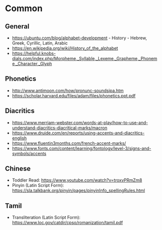 # Common

## General

- https://ubuntu.com/blog/alphabet-development - History - Hebrew, Greek, Cyrillic, Latin, Arabic
- https://en.wikipedia.org/wiki/History_of_the_alphabet
- https://helpful.knobs-dials.com/index.php/Morpheme,_Syllable,_Lexeme,_Grapheme,_Phoneme,_Character,_Glyph

## Phonetics

- http://www.antimoon.com/how/pronunc-soundsipa.htm
- https://scholar.harvard.edu/files/adam/files/phonetics.ppt.pdf

## Diacritics

- https://www.merriam-webster.com/words-at-play/how-to-use-and-understand-diacritics-diacritical-marks/macron
- https://www.druide.com/en/reports/using-accents-and-diacritics-english
- https://www.fluentin3months.com/french-accent-marks/
- https://www.fonts.com/content/learning/fontology/level-3/signs-and-symbols/accents


## Chinese

- Toddler Read: https://www.youtube.com/watch?v=troxvPRmZm8
- Pinyin (Latin Script Form): https://sla.talkbank.org/pinyin/pages/pinyinInfo_spellingRules.html

## Tamil 

- Transliteration (Latin Script Form): https://www.loc.gov/catdir/cpso/romanization/tamil.pdf

